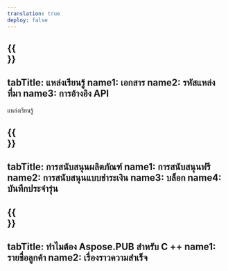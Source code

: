 ```yaml
---
translation: true
deploy: false
---
```


{{<section learningresources>}}
---
tabTitle: แหล่งเรียนรู้
name1: เอกสาร
name2: รหัสแหล่งที่มา
name3: การอ้างอิง API
---

แหล่งเรียนรู้

{{<section support>}}
---
tabTitle: การสนับสนุนผลิตภัณฑ์
name1: การสนับสนุนฟรี
name2: การสนับสนุนแบบชำระเงิน
name3: บล็อก
name4: บันทึกประจำรุ่น
---

{{<section why>}}
---
tabTitle: ทำไมต้อง Aspose.PUB สำหรับ C ++
name1: รายชื่อลูกค้า
name2: เรื่องราวความสำเร็จ
---